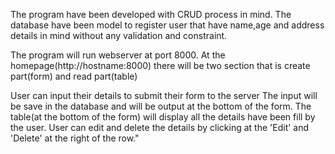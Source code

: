 The program have been developed with CRUD process in mind.
The database have been model to register user that have name,age and address details in mind without any validation and constraint.

The program will run webserver at port 8000.
At the homepage(http://hostname:8000) there will be two section that is create part(form) and read part(table)

User can input their details to submit their form to the server
The input will be save in the database and will be output at the bottom of the form.
The table(at the bottom of the form) will display all the details have been fill by the user.
User can edit and delete the details by clicking at the 'Edit' and 'Delete' at the right of the row."